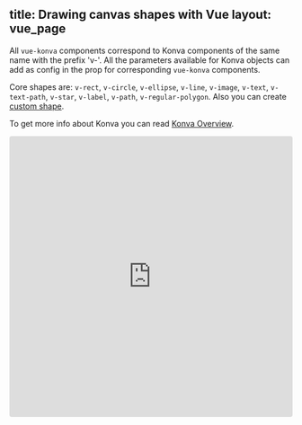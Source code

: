 title: Drawing canvas shapes with Vue
layout: vue_page
---

All `vue-konva` components correspond to Konva components of the same name with the prefix 'v-'. All the parameters available for Konva objects can add as config in the prop for corresponding `vue-konva` components.

Core shapes are: `v-rect`, `v-circle`, `v-ellipse`, `v-line`, `v-image`, `v-text`, `v-text-path`, `v-star`, `v-label`, `v-path`, `v-regular-polygon`. Also you can create [custom shape](/docs/vue/Custom_Shape.html).

To get more info about Konva you can read [Konva Overview](/docs/overview.html).

<iframe src="https://codesandbox.io/embed/github/konvajs/site/tree/master/vue-demos/shapes?hidenavigation=1&view=split&fontsize=10&module=/src/App.vue" style="width:100%; height:500px; border:0; border-radius: 4px; overflow:hidden;" sandbox="allow-modals allow-forms allow-popups allow-scripts allow-same-origin"></iframe>
